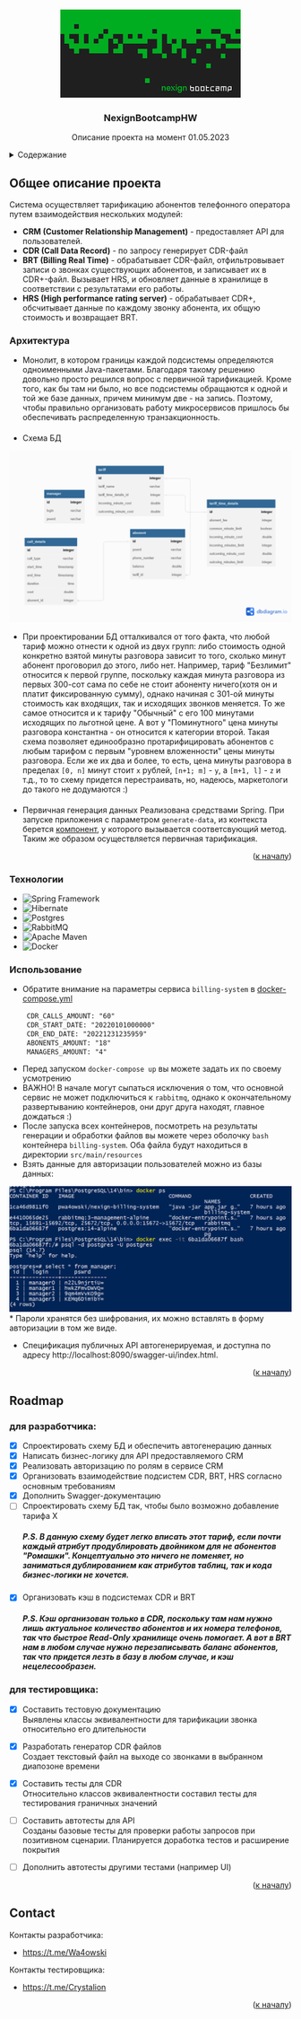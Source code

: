 <a name="readme-top"></a>
<!-- PROJECT LOGO -->
<br />
<div align="center">
  <a href="https://github.com/pwa4owski/NexignBootcampHW/tree/CDR">
    <img src="images/bootcamp.png" alt="Logo">
  </a>

  <h3 align="center">NexignBootcampHW</h3>
   <p align="center">
    Описание проекта на момент 01.05.2023</p>
</div>


<!-- TABLE OF CONTENTS -->
<details>
  <summary>Содержание</summary>
  <ol>
    <li>
      <a href="#about-the-project">О проекте</a>
    </li>
    <li><a href="#roadmap">Roadmap</a></li>
    <li><a href="#contact">Контакты</a>
    </li>
  </ol>
</details>



<!-- ABOUT THE PROJECT -->
## Общее описание проекта

Система осуществляет тарификацию абонентов телефонного оператора путем взаимодействия нескольких модулей:
* **CRM (Customer Relationship Management)** - предоставляет API для пользователей. 
* **CDR (Call Data Record)** - по запросу генерирует CDR-файл
* **BRT (Billing Real Time)** - обрабатывает CDR-файл, отфильтровывает записи о звонках существующих абонентов, и записывает их в CDR+-файл. Вызывает HRS, и обновляет данные в хранилище в соответствии с результатами его работы.
* **HRS (High performance rating server)**  - обрабатывает CDR+, обсчитывает данные по каждому звонку абонента, их общую стоимость и возвращает BRT.

### Архитектура

* Монолит, в котором границы каждой подсистемы определяются одноименными Java-пакетами.
Благодаря такому решению довольно просто решился вопрос с первичной тарификацией. Кроме того, как бы там ни было,
но все подсистемы обращаются к одной и той же базе данных, причем минимум две - на запись.
Поэтому, чтобы правильно организовать работу микросервисов пришлось бы обеспечивать распределенную транзакционность.
####
* Схема БД
<img src="images/database-schema.png"/>

* При проектировании БД отталкивался от того факта, что любой тариф можно отнести к одной из двух групп:
либо стоимость одной конкретно взятой минуты разговора зависит то того, сколько минут абонент проговорил до этого, либо нет. 
Например, тариф "Безлимит" относится к первой группе, поскольку каждая минута разговора из первых 300-сот сама по себе не стоит 
абоненту ничего(хотя он и платит фиксированную сумму), однако начиная с 301-ой минуты стоимость как входящих, так и исходящих звонков
меняется. То же самое относится и к тарифу "Обычный" с его 100 минутами исходящих по льготной цене. А вот у "Поминутного" цена минуты
разговора константна - он относится к категории второй.
Такая схема позволяет единообразно протарифицировать абонентов с любым тарифом с первым "уровнем вложенности" цены минуты разговора.
Если же их два и более, то есть, цена минуты разговора в пределах ``[0, n]`` минут стоит ``x`` рублей, ``[n+1; m]`` - ``y``, а ``[m+1, l]`` - ``z`` и т.д., то 
то схему придется перестраивать, но, надеюсь, маркетологи до такого не додумаются :)
####
* Первичная генерация данных 
Реализована средствами Spring. При запуске приложения с параметром ``generate-data``, 
из контекста берется [компонент](https://github.com/pwa4owski/NexignBootcampHW/blob/master/src/main/java/nexign/bootcamp/util/DataGenerationService.java), 
у которого вызывается соответсвующий метод. Таким же образом осуществляется первичная тарификация.
<p align="right">(<a href="#readme-top">к началу</a>)</p>

### Технологии

* ![Spring Framework](https://img.shields.io/badge/spring-%236DB33F.svg?style=for-the-badge&logo=spring&logoColor=white)
* ![Hibernate](https://img.shields.io/badge/Hibernate-59666C?style=for-the-badge&logo=Hibernate&logoColor=white)
* ![Postgres](https://img.shields.io/badge/postgres-%23316192.svg?style=for-the-badge&logo=postgresql&logoColor=white)
* ![RabbitMQ](https://img.shields.io/badge/Rabbitmq-FF6600?style=for-the-badge&logo=rabbitmq&logoColor=white)
* ![Apache Maven](https://img.shields.io/badge/Apache%20Maven-C71A36?style=for-the-badge&logo=Apache%20Maven&logoColor=white)
* ![Docker](https://img.shields.io/badge/docker-%230db7ed.svg?style=for-the-badge&logo=docker&logoColor=white)

### Использование

* Обратите внимание на параметры сервиса ``billing-system`` в [docker-compose.yml](https://github.com/pwa4owski/NexignBootcampHW/blob/master/docker-compose.yml)
     ```` #параметры генерации данных
      CDR_CALLS_AMOUNT: "60"
      CDR_START_DATE: "20220101000000"
      CDR_END_DATE: "20221231235959"
      ABONENTS_AMOUNT: "18"
      MANAGERS_AMOUNT: "4" 
  
*  Перед запуском ``docker-compose up`` вы можете задать их по своему усмотрению 
* ВАЖНО! В начале могут сыпаться исключения о том, что основной сервис не может подключиться к `rabbitmq`, однако к окончательному
развертыванию контейнеров, они друг друга находят, главное дождаться :)
* После запуска всех контейнеров, посмотреть на результаты генерации и обработки файлов вы можете 
 через оболочку ``bash`` контейнера ``billing-system``. Оба файла будут находиться в директории `src/main/resources` 
* Взять данные для авторизации пользователей можно из базы данных:
 <img src="images/login_credentials.png">
* Пароли хранятся без шифрования, их можно вставлять в форму авторизации в том же виде.

* Спецификация публичных API автогенерируемая, и доступна по адресу http://localhost:8090/swagger-ui/index.html.

<p align="right">(<a href="#readme-top">к началу</a>)</p>

<!-- ROADMAP -->
## Roadmap

### для разработчика:
- [x] Спроектировать схему БД и обеспечить автогенерацию данных
- [x] Написать бизнес-логику для API предоставляемого CRM
- [x] Реализовать авторизацию по ролям в сервисе CRM
- [x] Организовать взаимодействие подсистем CDR, BRT, HRS согласно основным требованиям
- [x] Дополнить Swagger-документацию
- [ ] Спроектировать схему БД так, чтобы было возможно добавление тарифа X
    ##### P.S. В данную схему будет легко вписать этот тариф, если почти каждый атрибут продублировать двойником для не абонентов "Ромашки". Концептуально это ничего не поменяет, но заниматься дублированием как атрибутов таблиц, так и кода бизнес-логики не хочется.
- [x] Организовать кэш в подсистемах CDR и BRT
  ##### P.S. Кэш организован только в CDR, поскольку там нам нужно лишь актуальное количество абонентов и их номера телефонов, так что быстрое Read-Only хранилище очень помогает. А вот в BRT нам в любом случае нужно перезаписывать баланс абонентов, так что придется  лезть в базу в любом случае, и кэш нецелесообразен.

### для тестировщика:
- [x] Составить тестовую документацию <br/>
    Выявлены классы эквивалентности для тарификации звонка относительно его длительности
- [x] Разработать генератор CDR файлов <br/>
    Создает текстовый файл на выходе со звонками в выбранном диапозоне времени
- [x] Составить тесты для CDR <br/>
    Относительно классов эквивалентности составил тесты для тестирования граничных значений 
- [ ] Составить автотесты для API <br/>
    Созданы базовые тесты для проверки работы запросов при позитивном сценарии.
    Планируется доработка тестов и расширение покрытия
- [ ] Дополнить автотесты другими тестами (например UI) <br/>



<p align="right">(<a href="#readme-top">к началу</a>)</p>


<!-- CONTACT -->
## Contact

Контакты разработчика:
* https://t.me/Wa4owski

Контакты тестировщика:
* https://t.me/Crystalion

<p align="right">(<a href="#readme-top">к началу</a>)</p>


